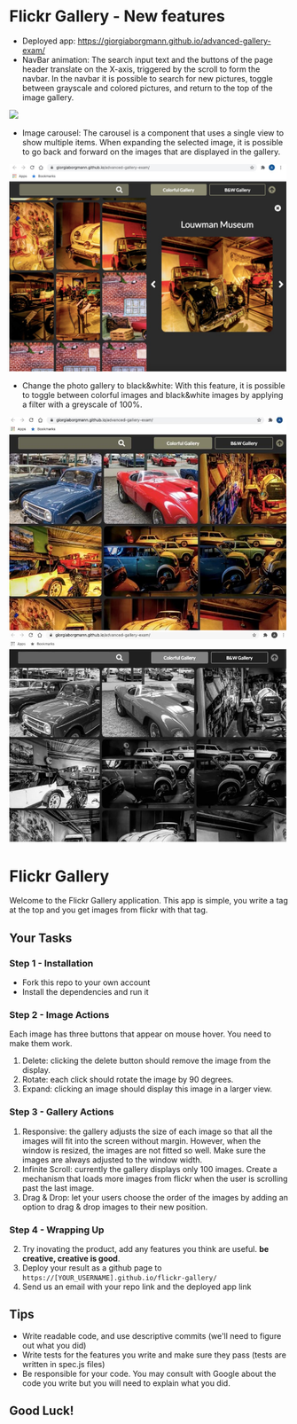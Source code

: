 # Flickr Gallery - New features
- Deployed app: https://giorgiaborgmann.github.io/advanced-gallery-exam/
- NavBar animation: 
The search input text and the buttons of the page header translate on the X-axis, triggered by the scroll to form the navbar. In the navbar it is possible to search for new pictures, toggle between grayscale and colored pictures, and return to the top of the image gallery.

<img src="/readme-img/animation.gif" width="500" />

- Image carousel: 
The carousel is a component that uses a single view to show multiple items. When expanding the selected image, it is possible to go back and forward on the images that are displayed in the gallery.

<img src="/readme-img/gallery.jpeg" width="500" />

- Change the photo gallery to black&white: 
With this feature, it is possible to toggle between colorful images and black&white images by applying a filter with a greyscale of 100%.

<img src="/readme-img/colorful.jpeg" width="500" />
<img src="/readme-img/b&w.jpeg" width="500" />

# Flickr Gallery

Welcome to the Flickr Gallery application.
This app is simple, you write a tag at the top and you get images from flickr with that tag.

## Your Tasks

### Step 1 - Installation
- Fork this repo to your own account
- Install the dependencies and run it

### Step 2 - Image Actions
Each image has three buttons that appear on mouse hover. You need to make them work.
1. Delete: clicking the delete button should remove the image from the display.
2. Rotate: each click should rotate the image by 90 degrees.
3. Expand: clicking an image should display this image in a larger view.

### Step 3 - Gallery Actions
1. Responsive:  the gallery adjusts the size of each image so that all the images will fit into the screen without margin. However, when the window is resized, the images are not fitted so well. Make sure the images are always adjusted to the window width.
2. Infinite Scroll: currently the gallery displays only 100 images. Create a mechanism that loads more images from flickr when the user is scrolling past the last image.
3. Drag & Drop: let your users choose the order of the images by adding an option to drag & drop images to their new position.

### Step 4 - Wrapping Up
2. Try inovating the product, add any features you think are useful. **be creative, creative is good**.
3. Deploy your result as a github page to `https://[YOUR_USERNAME].github.io/flickr-gallery/`
4. Send us an email with your repo link and the deployed app link

## Tips
- Write readable code, and use descriptive commits (we'll need to figure out what you did)
- Write tests for the features you write and make sure they pass (tests are written in spec.js files)
- Be responsible for your code. You may consult with Google about the code you write but you will need to explain what you did.

## Good Luck!
